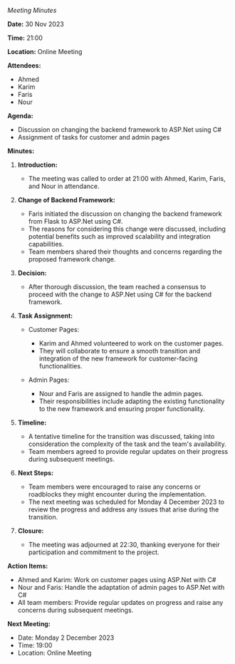 *Meeting Minutes*

**Date:** 30 Nov 2023

**Time:** 21:00

**Location:** Online Meeting

**Attendees:**
- Ahmed
- Karim
- Faris
- Nour

**Agenda:**
- Discussion on changing the backend framework to ASP.Net using C#
- Assignment of tasks for customer and admin pages

**Minutes:**

1. **Introduction:**
   - The meeting was called to order at 21:00 with Ahmed, Karim, Faris, and Nour in attendance.

2. **Change of Backend Framework:**
   - Faris initiated the discussion on changing the backend framework from Flask to ASP.Net using C#.
   - The reasons for considering this change were discussed, including potential benefits such as improved scalability and integration capabilities.
   - Team members shared their thoughts and concerns regarding the proposed framework change.

3. **Decision:**
   - After thorough discussion, the team reached a consensus to proceed with the change to ASP.Net using C# for the backend framework.

4. **Task Assignment:**
   - Customer Pages:
     - Karim and Ahmed volunteered to work on the customer pages.
     - They will collaborate to ensure a smooth transition and integration of the new framework for customer-facing functionalities.

   - Admin Pages:
     - Nour and Faris are assigned to handle the admin pages.
     - Their responsibilities include adapting the existing functionality to the new framework and ensuring proper functionality.

5. **Timeline:**
   - A tentative timeline for the transition was discussed, taking into consideration the complexity of the task and the team's availability.
   - Team members agreed to provide regular updates on their progress during subsequent meetings.

6. **Next Steps:**
   - Team members were encouraged to raise any concerns or roadblocks they might encounter during the implementation.
   - The next meeting was scheduled for Monday 4 December 2023 to review the progress and address any issues that arise during the transition.

7. **Closure:**
   - The meeting was adjourned at 22:30, thanking everyone for their participation and commitment to the project.

**Action Items:**
- Ahmed and Karim: Work on customer pages using ASP.Net with C#
- Nour and Faris: Handle the adaptation of admin pages to ASP.Net with C#
- All team members: Provide regular updates on progress and raise any concerns during subsequent meetings.

**Next Meeting:**
- Date: Monday 2 December 2023
- Time: 19:00
- Location: Online Meeting
